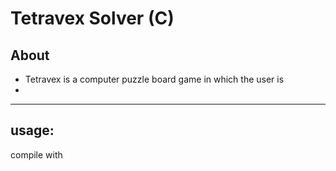 # Tetravex Solver (C)
## About
- Tetravex is a computer puzzle board game in which the user is
-

---

## usage:
compile with 
```bash

```
